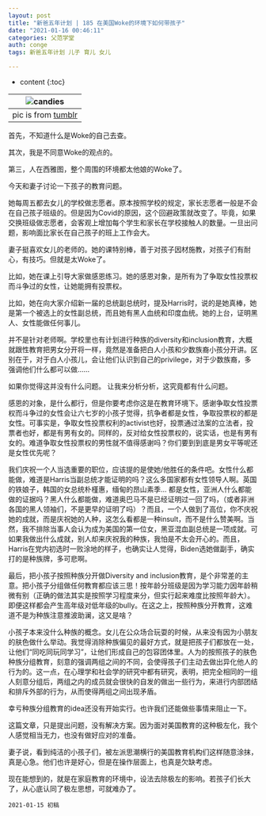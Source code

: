 ```yaml
---
layout: post
title: "新爸五年计划 | 185 在美国Woke的环境下如何带孩子"
date: "2021-01-16 00:46:11"
categories: 父范学堂
auth: conge
tags: 新爸五年计划 儿子 育儿 女儿

---
```

* content
{:toc}


|![candies](https://64.media.tumblr.com/21bf0dd43ca4c786f9f48708a7365936/tumblr_p2y2c6KKCC1x36elfo1_1280.jpg)|
|:----:|
| pic is from [tumblr](https://the-queen-v-womens-march-signs.tumblr.com/post/169990922623)|

首先，不知道什么是Woke的自己去查。

其次，我是不同意Woke的观点的。

第三，人在西雅图，整个周围的环境都太他娘的Woke了。




今天和妻子讨论一下孩子的教育问题。

她每周五都去女儿的学校做志愿者。原本按照学校的规定，家长志愿者一般是不会在自己孩子班级的。但是因为Covid的原因，这个回避政策就改变了。毕竟，如果交换班级做志愿者，会客观上增加每个学生和家长在学校接触人的数量。一旦出问题，影响面比家长在自己孩子的班上工作会大。

妻子挺喜欢女儿的老师的。她的课特别棒，善于对孩子因材施教，对孩子们有耐心，有技巧。但就是太Woke了。

比如，她在课上引导大家做感恩练习。她的感恩对象，是所有为了争取女性投票权而斗争过的女性，让她能拥有投票权。

比如，她在向大家介绍新一届的总统副总统时，提及Harris时，说的是她真棒，她是第一个被选上的女性副总统，而且她有黑人血统和印度血统。她的上台，证明黑人、女性能做任何事儿。

并不是针对老师啊。学校里也有计划进行种族的diversity和inclusion教育，大概就跟性教育把男女分开将一样，竟然是准备把白人小孩和少数族裔小孩分开讲。区别在于，对于白人小孩儿，会让他们认识到自己的privilege，对于少数族裔，多强调他们什么都可以做……

如果你觉得这并没有什么问题。 让我来分析分析，这究竟都有什么问题。

感恩的对象，是什么都行，但是你要考虑你这是在教育环境下。感谢争取女性投票权而斗争过的女性会让六七岁的小孩子觉得，抗争者都是女性，争取投票权的都是女性。可事实是，争取女性投票权利的activist也好，投票通过法案的立法者，投票者也好，都是有男有女的。同样的，反对给女性投票权的，说实话，也是有男有女的。难道争取女性投票权的男性就不值得感谢吗？你们要到到底是男女平等呢还是女性优先呢？

我们庆祝一个人当选重要的职位，应该提的是使她/他胜任的条件吧。女性什么都能做，难道是Harris当副总统才能证明的吗？这么多国家都有女性领导人啊。英国的铁娘子，韩国的女总统朴槿惠，缅甸的昂山素季... 都是女性，亚洲人什么都能做的证据吗？黑人什么都能做，难道奥巴马不是已经证明过一回了吗，（或者非洲各国的黑人领袖们，不是更早的证明了吗）？而且，一个人做到了高位，你不庆祝她的成就，而是庆祝她的人种，这怎么看都是一种insult，而不是什么赞美啊。当然，我不排除当事人会认为成为美国的第一位女，黑亚混血副总统是一项成就。可如果我做出什么成就，别人却来庆祝我的种族，我怕是不太会开心的。而且，Harris在党内初选时一败涂地的样子，也确实让人觉得，Biden选她做副手，确实打的是种族牌，多可悲啊。

最后，把小孩子按照种族分开做Diversity and inclusion教育，是个非常差的主意。把小孩子分组做任何教育都应该三思！按年龄分班级是因为学习能力因年龄稍微有别（正确的做法其实是按照学习程度来分，但实行起来难度比按照年龄大）。即便这样都会产生高年级对低年级的bully。在这之上，按照种族分开教育，这难道不是为种族注意推波助澜，这又是啥？

小孩子本来没什么种族的概念。女儿在公众场合玩耍的时候，从来没有因为小朋友的肤色做什么举动。我觉得消除种族偏见的最好方式，就是把孩子们都放在一处，让他们“同吃同玩同学习”，让他们形成自己的包容团体里。人为的按照孩子的肤色种族分组教育，刻意的强调两组之间的不同，会使得孩子们主动去做出异化他人的行为的。这一点，在心理学和社会学的研究中都有研究，表明，把完全相同的一组人刻意分组后，两组之内的成员就会很快的自发的做出一些行为，来进行内部团结和排斥外部的行为，从而使得两组之间出现矛盾。

幸亏种族分组教育的idea还没有开始实行。也许我们还能做些事情来阻止一下。

这篇文章，只是提出问题，没有解决方案。因为面对美国教育的这种极左化，我个人感觉相当无力，也没有做好应对的准备。

妻子说，看到纯洁的小孩子们，被左派思潮横行的美国教育机构们这样随意涂抹，真是心急。他们也许是好心，但是在操作层面上，也真是欠缺考虑。

现在能想到的，就是在家庭教育的环境中，设法去除极左的影响。若孩子们长大了，从心底认同了极左思想，可就难办了。


```
2021-01-15 初稿
```

